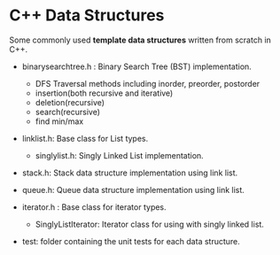 C++ Data Structures
=====================

Some commonly used **template data structures** written from scratch in C++.

* binarysearchtree.h : Binary Search Tree (BST) implementation.
	* DFS Traversal methods including inorder, preorder, postorder
	* insertion(both recursive and  iterative)
	* deletion(recursive)
	* search(recursive)
	* find min/max

* linklist.h: Base class for List types.
	* singlylist.h: Singly Linked List implementation. 

* stack.h: Stack data structure implementation using link list.

* queue.h: Queue data structure implementation using link list.

* iterator.h : Base class for iterator types.
	* SinglyListIterator: Iterator class for using with singly linked list.

* test: folder containing the unit tests for each data structure. 
